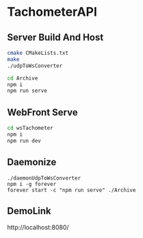 # TachometerAPI

## Server Build And Host
```bash
cmake CMakeLists.txt
make
./udpToWsConverter

cd Archive
npm i
npm run serve
```

## WebFront Serve
```bash
cd wsTachometer
npm i
npm run dev
```

## Daemonize
```
./daemonUdpToWsConverter
npm i -g forever
forever start -c "npm run serve" ./Archive
```

## DemoLink
http://localhost:8080/

